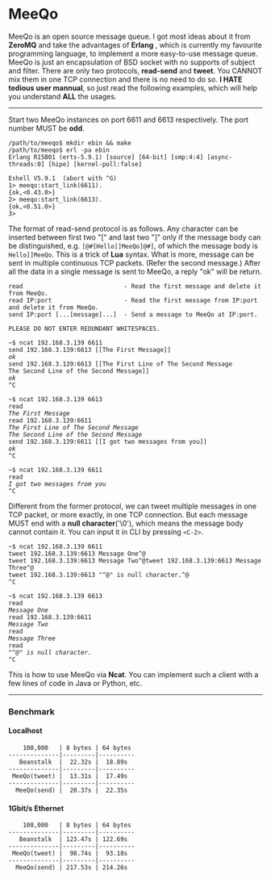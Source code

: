 MeeQo
=====

MeeQo is an open source message queue. I got most ideas about it from **ZeroMQ** and take the advantages of **Erlang** , which is currently my favourite programming language, to implement a more easy-to-use message queue. MeeQo is just an encapsulation of BSD socket with no supports of subject and filter. There are only two protocols, **read-send** and **tweet**. You CANNOT mix them in one TCP connection and there is no need to do so. **I HATE tedious user mannual**, so just read the following examples, which will help you understand **ALL** the usages.

*****
Start two MeeQo instances on port 6611 and 6613 respectively. The port number MUST be **odd**.

<pre><code>/path/to/meeqo$ mkdir ebin && make
/path/to/meeqo$ erl -pa ebin
Erlang R15B01 (erts-5.9.1) [source] [64-bit] [smp:4:4] [async-threads:0] [hipe] [kernel-poll:false]<br />
Eshell V5.9.1  (abort with ^G)
1> meeqo:start_link(6611).
{ok,&lt;0.43.0&gt;}
2> meeqo:start_link(6613).
{ok,&lt;0.51.0&gt;}
3></code></pre>

The format of read-send protocol is as follows. Any character can be inserted between first two "[" and last two "]" only if the message body can be distinguished, e.g. <code>[@#[Hello]]MeeQo]@#]</code>, of which the message body is <code>Hello]]MeeQo</code>. This is a trick of <strong>Lua</strong> syntax. What is more, message can be sent in multiple continuous TCP packets. (Refer the second message.) After all the data in a single message is sent to MeeQo, a reply "ok" will be return.

<pre><code>read                            - Read the first message and delete it from MeeQo.
read IP:port                    - Read the first message from IP:port and delete it from MeeQo.
send IP:port [...[message]...]  - Send a message to MeeQo at IP:port.

PLEASE DO NOT ENTER REDUNDANT WHITESPACES.
</code></pre>

<pre><code>~$ ncat 192.168.3.139 6611
send 192.168.3.139:6613 [[The First Message]]
<i>ok</i>
send 192.168.3.139:6613 [[The First Line of The Second Message
The Second Line of the Second Message]]
<i>ok</i>
^C</code></pre>

<pre><code>~$ ncat 192.168.3.139 6613
read
<i>The First Message</i>
read 192.168.3.139:6611
<i>The First Line of The Second Message
The Second Line of the Second Message</i>
send 192.168.3.139:6611 [[I got two messages from you]]
<i>ok</i>
^C</code></pre>

<pre><code>~$ ncat 192.168.3.139 6611
read
<i>I got two messages from you</i>
^C</code></pre>

Different from the former protocol, we can tweet multiple messages in one TCP packet, or more exactly, in one TCP connection. But each message MUST end with a **null character**('\0'), which means the message body cannot contain it. You can input it in CLI by pressing `<C-2>`.

<pre><code>~$ ncat 192.168.3.139 6611
tweet 192.168.3.139:6613 Message One^@
tweet 192.168.3.139:6613 Message Two^@tweet 192.168.3.139:6613 Message Three^@
tweet 192.168.3.139:6613 "^@" is null character.^@
^C</code></pre>

<pre><code>~$ ncat 192.168.3.139 6613
read
<i>Message One</i>
read 192.168.3.139:6611
<i>Message Two</i>
read
<i>Message Three</i>
read
<i>"^@" is null character.</i>
^C</code></pre>

This is how to use MeeQo via **Ncat**. You can implement such a client with a
few lines of code in Java or Python, etc.

*****
### Benchmark  
#### Localhost
<pre><code>    100,000   | 8 bytes | 64 bytes
--------------|---------|----------
   Beanstalk  |  22.32s |  18.89s
--------------|---------|----------
 MeeQo(tweet) |  13.31s |  17.49s
--------------|---------|----------
  MeeQo(send) |  20.37s |  22.35s</code></pre>
#### 1Gbit/s Ethernet
<pre><code>    100,000   | 8 bytes | 64 bytes
--------------|---------|----------
   Beanstalk  | 123.47s | 122.69s
--------------|---------|----------
 MeeQo(tweet) |  98.74s |  93.18s
--------------|---------|----------
  MeeQo(send) | 217.53s | 214.26s</code></pre>
